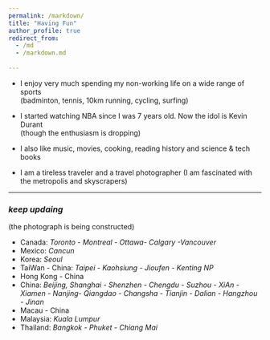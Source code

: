 ```yaml
---
permalink: /markdown/
title: "Having Fun"
author_profile: true
redirect_from: 
  - /md
  - /markdown.md
  
---
```



<!-- A few facts about me: -->
* I enjoy very much spending my non-working life on a wide range of sports<br/> (badminton, tennis, 10km running, cycling, surfing)

    <!-- + Music (e.g., Jacky Chueng, Westlife, Ed Sheeran) -->
* I started watching NBA since I was 7 years old. Now the idol is Kevin Durant <br/> (though the enthusiasm is dropping)

* I also like music, movies, cooking, reading history and science & tech books
<!-- * I was enjoyable to live with Judy (a small garfield) for several month -->
* I am a tireless traveler and a travel photographer (I am fascinated with the metropolis and skyscrapers)

 
----


### _keep updaing_<br/> 
(the photograph is being constructed)

- Canada: _Toronto - Montreal - Ottawa- Calgary -Vancouver_
- Mexico: _Cancun_
- Korea: _Seoul_
- TaiWan - China: _Taipei - Kaohsiung - Jioufen - Kenting NP_
- Hong Kong - China
- China: _Beijing, Shanghai - Shenzhen - Chengdu - Suzhou - XiAn - Xiamen - Nanjing- Qiangdao - Changsha - Tianjin - Dalian - Hangzhou - Jinan_
- Macau - China
- Malaysia: _Kuala Lumpur_
- Thailand: _Bangkok - Phuket - Chiang Mai_
